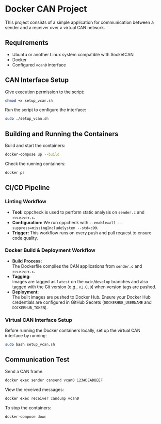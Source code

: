 # Docker CAN Project  
This project consists of a simple application for communication between a sender and a receiver over a virtual CAN network.

## Requirements  
- Ubuntu or another Linux system compatible with SocketCAN
- Docker  
- Configured `vcan0` interface  

## CAN Interface Setup  
Give execution permission to the script:  
```sh
chmod +x setup_vcan.sh
```
Run the script to configure the interface:
```sh
sudo ./setup_vcan.sh
```

## Building and Running the Containers
Build and start the containers:
```sh
docker-compose up --build
```

Check the running containers:
```sh
docker ps
```
## CI/CD Pipeline

### Linting Workflow
- **Tool:** cppcheck is used to perform static analysis on `sender.c` and `receiver.c`.
- **Configuration:** We run cppcheck with `--enable=all --suppress=missingIncludeSystem --std=c99`.
- **Trigger:** This workflow runs on every push and pull request to ensure code quality.

### Docker Build & Deployment Workflow
- **Build Process:**  
  The Dockerfile compiles the CAN applications from `sender.c` and `receiver.c`.
- **Tagging:**  
  Images are tagged as `latest` on the `main`/`develop` branches and also tagged with the Git version (e.g., `v1.0.0`) when version tags are pushed.
- **Deployment:**  
  The built images are pushed to Docker Hub. Ensure your Docker Hub credentials are configured in GitHub Secrets (`DOCKERHUB_USERNAME` and `DOCKERHUB_TOKEN`).

### Virtual CAN Interface Setup
Before running the Docker containers locally, set up the virtual CAN interface by running:
```bash
sudo bash setup_vcan.sh
```

## Communication Test
Send a CAN frame:
```sh
docker exec sender cansend vcan0 123#DEADBEEF
```

View the received messages:
```sh
docker exec receiver candump vcan0
```

To stop the containers:
```sh
docker-compose down
```
